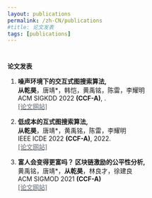 ```yaml
---
layout: publications
permalink: /zh-CN/publications
#title: 论文发表 
tags: [publications]
---
```


<h4 style="margin-bottom:0px;padding-top:20px;">论文发表</h4>

<ul style="padding-left:0px;">
<ol>

<li>	    
<p>
<b>噪声环境下的交互式图搜索算法,</b>
<br> <b>从乾昊</b>，唐靖*，韩恺，黄禹铭，陈雷，李耀明<br>
ACM SIGKDD 2022 <b>(CCF-A)</b>, . <br><a href="https://dl.acm.org/doi/10.1145/3534678.3539267" target="_blank"> <font color="#8F959A"><b>[论文网站]</b> </font></a>
</p>	    
</li>

<li>	    
<p>
<b>低成本的互式图搜索算法,</b>
<br> <b>从乾昊</b>，唐靖*，黄禹铭，陈雷，李耀明<br>
IEEE ICDE 2022 <b>(CCF-A)</b>, 2022. <br><a href="https://doi.org/10.1109/ICDE53745.2022.00091" target="_blank"> <font color="#8F959A"><b>[论文网站]</b> </font></a>
</p>	    
</li>

<li>	    
<p>
<b>富人会变得更富吗？ 区块链激励的公平性分析,</b>
<br> 黄禹铭，唐靖*，<b>从乾昊</b>，林良才，徐建良<br>
ACM SIGMOD 2021 <b>(CCF-A)</b> <a href="https://dl.acm.org/doi/10.1145/3448016.3457285" target="_blank"> <font color="#8F959A"><br><b>[论文网站]</b> </font></a>
</p>	    
</li>

</ol>
</ul>